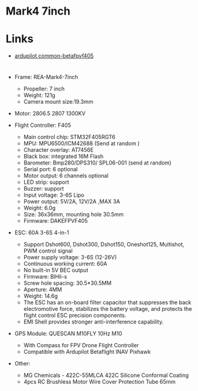 # Mark4 7inch
# Links
- [ardupilot common-betafpvf405](https://ardupilot.org/copter/docs/common-betafpvf405.html)

#
- Frame: REA-Mark4-7inch
  - Propeller: 7 inch
  - Weight: 121g
  - Camera mount size:19.3mm

- Motor: 2806.5 2807 1300KV 

- Flight Controller: F405
  -  Main control chip: STM32F405RGT6
  - MPU: MPU6500/ICM42688 (Send at random )
  - Character overlay: AT7456E
  - Black box: integrated 16M Flash
  - Barometer: Bmp280/DPS310/ SPL06-001 (send at random)
  - Serial port: 6 optional
  - Motor output: 6 channels optional
  - LED strip: support
  - Buzzer: support
  - Input voltage: 3-6S Lipo
  - Power output: 5V/2A, 12V/2A ,MAX 3A
  - Weight: 6.0g
  - Size: 36x36mm, mounting hole 30.5mm
  - Firmware: DAKEFPVF405

- ESC: 60A 3-6S 4-in-1
  - Support Dshot600, Dshot300, Dshot150, Oneshot125, Multishot, PWM control signal
  - Power supply voltage: 3-6S (12-26V)
  - Continuous working current: 60A
  - No built-in 5V BEC output
  - Firmware: BlHli-s
  - Screw hole spacing: 30.5*30.5MM
  - Aperture: 4MM
  - Weight: 14.6g
  - The ESC has an on-board filter capacitor that suppresses the back electromotive force, stabilizes the battery voltage, and protects the flight control ESC precision components.
  - EMI Shell provides stronger anti-interference capability.

- GPS Module: QUESCAN M10FLY 10Hz M10 
    - With Compass for FPV Drone Flight Controller
    - Compatible with Ardupilot Betaflight INAV Pixhawk

- Other: 
  - MG Chemicals - 422C-55MLCA 422C Silicone Conformal Coating
  - 4pcs RC Brushless Motor Wire Cover Protection Tube 65mm
